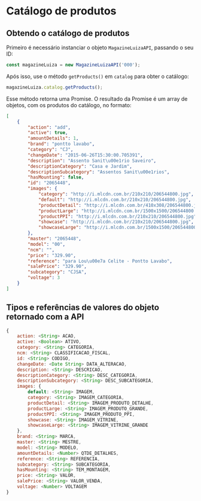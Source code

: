 # Catálogo de produtos

## Obtendo o catálogo de produtos

Primeiro é necessário instanciar o objeto `MagazineLuizaAPI`, passando o seu ID:

```js
const magazineLuiza = new MagazineLuizaAPI('000');
```

Após isso, use o método `getProducts()` em `catalog` para obter o catálogo:

```js
magazineLuiza.catalog.getProducts();
```

Esse método retorna uma Promise. O resultado da Promise é um array de objetos, com os produtos do catálogo, no formato:

```json
[
    {
        "action": "add",
        "active": true,
        "amountDetails": 1,
        "brand": "pontto lavabo",
        "category": "CJ",
        "changeDate": "2015-06-26T15:30:00.705391",
        "description": "Assento Sanit\u00e1rio Saveiro",
        "descriptionCategory": "Casa e Jardim",
        "descriptionSubcategory": "Assentos Sanit\u00e1rios",
        "hasMounting": false,
        "id": "2065448",
        "images": {
            "category": "http://i.mlcdn.com.br/210x210/206544800.jpg",
            "default": "http://i.mlcdn.com.br/210x210/206544800.jpg",
            "productDetail": "http://i.mlcdn.com.br/410x308/206544800.jpg",
            "productLarge": "http://i.mlcdn.com.br/1500x1500/206544800.jpg",
            "productPPI": "http://i.mlcdn.com.br/210x210/206544800.jpg",
            "showcase": "http://i.mlcdn.com.br/210x210/206544800.jpg",
            "showcaseLarge": "http://i.mlcdn.com.br/1500x1500/206544800.jpg"
        },
        "master": "2065448",
        "model": "00",
        "ncm": "",
        "price": "329.90",
        "reference": "para Lou\u00e7a Celite - Pontto Lavabo",
        "salePrice": "329.90",
        "subcategory": "CJSA",
        "voltage": 3
    }
]
```

## Tipos e referências de valores do objeto retornado com a API

```js
{
	action: <String> ACAO,
	active: <Boolean> ATIVO,
	category: <String> CATEGORIA,
	ncm: <String> CLASSIFICACAO_FISCAL,
	id: <String> CODIGO,
	changeDate: <Date String> DATA_ALTERACAO,
	description: <String> DESCRICAO,
	descriptionCategory: <String> DESC_CATEGORIA,
	descriptionSubcategory: <String> DESC_SUBCATEGORIA,
	images: {
		default: <String> IMAGEM,
		category: <String> IMAGEM_CATEGORIA,
		productDetail: <String> IMAGEM_PRODUTO_DETALHE,
		productLarge: <String> IMAGEM_PRODUTO_GRANDE,
		productPPI: <String> IMAGEM_PRODUTO_PPI,
		showcase: <String> IMAGEM_VITRINE,
		showcaseLarge: <String> IMAGEM_VITRINE_GRANDE
	},
	brand: <String> MARCA,
	master: <String> MESTRE,
	model: <String> MODELO,
	amountDetails: <Number> QTDE_DETALHES,
	reference: <String> REFERENCIA,
	subcategory: <String> SUBCATEGORIA,
	hasMounting: <String> TEM_MONTAGEM,
	price: <String> VALOR,
	salePrice: <String> VALOR_VENDA,
	voltage: <Number> VOLTAGEM
}
```
